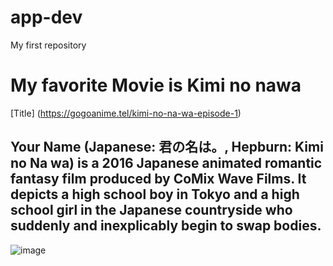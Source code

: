 # app-dev
My first repository
# My favorite Movie is **Kimi no nawa**
[Title] (https://gogoanime.tel/kimi-no-na-wa-episode-1)
## **Your Name** (Japanese: 君の名は。, Hepburn: Kimi no Na wa) is a 2016 Japanese animated romantic fantasy film produced by CoMix Wave Films. It depicts a high school boy in Tokyo and a high school girl in the Japanese countryside who suddenly and inexplicably begin to swap bodies.
![image](Yourname.jpg)
